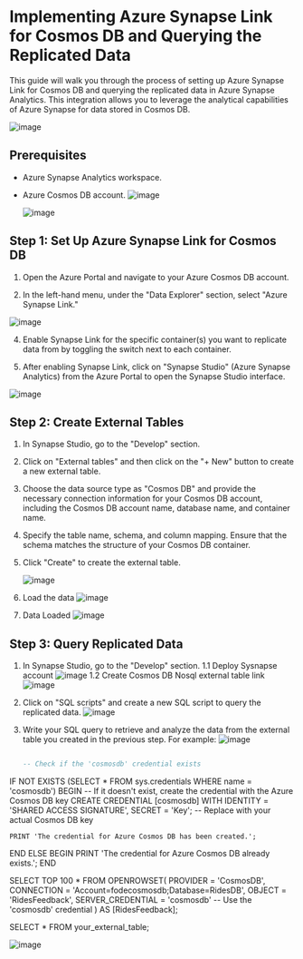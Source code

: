 # Implementing Azure Synapse Link for Cosmos DB and Querying the Replicated Data

This guide will walk you through the process of setting up Azure Synapse Link for Cosmos DB and querying the replicated data in Azure Synapse Analytics. This integration allows you to leverage the analytical capabilities of Azure Synapse for data stored in Cosmos DB.

![image](https://github.com/GuirassyFode/azure-dp-203-data-engineer-azure/assets/25976326/12e88e0a-9278-468e-8edf-0313c2b0f6f9)



## Prerequisites

- Azure Synapse Analytics workspace.
- Azure Cosmos DB account.
  ![image](https://github.com/GuirassyFode/azure-dp-203-data-engineer-azure/assets/25976326/6f3cd171-8b29-4c50-ad4a-b5645866b6d0)

  ![image](https://github.com/GuirassyFode/azure-dp-203-data-engineer-azure/assets/25976326/33f65ba6-2082-4e17-8cd6-33835c982729)



## Step 1: Set Up Azure Synapse Link for Cosmos DB

1. Open the Azure Portal and navigate to your Azure Cosmos DB account.

2. In the left-hand menu, under the "Data Explorer" section, select "Azure Synapse Link."

![image](https://github.com/GuirassyFode/azure-dp-203-data-engineer-azure/assets/25976326/e6fe34de-9f43-47c5-b8be-52564cc42d7b)


4. Enable Synapse Link for the specific container(s) you want to replicate data from by toggling the switch next to each container.

5. After enabling Synapse Link, click on "Synapse Studio" (Azure Synapse Analytics) from the Azure Portal to open the Synapse Studio interface.
   
![image](https://github.com/GuirassyFode/azure-dp-203-data-engineer-azure/assets/25976326/ff7e3f47-2c5a-492b-8c4b-b0f823c0d07a)

## Step 2: Create External Tables

1. In Synapse Studio, go to the "Develop" section.

2. Click on "External tables" and then click on the "+ New" button to create a new external table.

3. Choose the data source type as "Cosmos DB" and provide the necessary connection information for your Cosmos DB account, including the Cosmos DB account name, database name, and container name.

4. Specify the table name, schema, and column mapping. Ensure that the schema matches the structure of your Cosmos DB container.

5. Click "Create" to create the external table.
   
   ![image](https://github.com/GuirassyFode/azure-dp-203-data-engineer-azure/assets/25976326/56404fdb-b4a8-4047-973d-559fb8307613)
6. Load the data
  ![image](https://github.com/GuirassyFode/azure-dp-203-data-engineer-azure/assets/25976326/1fbaf349-0c0c-4698-9e98-a8b97199cd49)

7. Data Loaded
   ![image](https://github.com/GuirassyFode/azure-dp-203-data-engineer-azure/assets/25976326/c3bcb81a-05fb-4b1a-b2d6-a5e987d25b81)


## Step 3: Query Replicated Data

1. In Synapse Studio, go to the "Develop" section.
   1.1 Deploy Sysnapse account
  ![image](https://github.com/GuirassyFode/azure-dp-203-data-engineer-azure/assets/25976326/2a117822-f334-4ce8-a29e-8a425dcc1f31)
   1.2 Create Cosmos DB Nosql external table link
   ![image](https://github.com/GuirassyFode/azure-dp-203-data-engineer-azure/assets/25976326/27221a17-f411-4dd7-87a1-ff73ae0ab5ef)




3. Click on "SQL scripts" and create a new SQL script to query the replicated data.
   ![image](https://github.com/GuirassyFode/azure-dp-203-data-engineer-azure/assets/25976326/ee6c9e36-e7ab-460c-b18b-dab6270e8351)


5. Write your SQL query to retrieve and analyze the data from the external table you created in the previous step. For example:
   ![image](https://github.com/GuirassyFode/azure-dp-203-data-engineer-azure/assets/25976326/917d852a-a7e0-4176-8cbe-7a0468d784c1)


   ```sql

   -- Check if the 'cosmosdb' credential exists
IF NOT EXISTS (SELECT * FROM sys.credentials WHERE name = 'cosmosdb')
BEGIN
    -- If it doesn't exist, create the credential with the Azure Cosmos DB key
    CREATE CREDENTIAL [cosmosdb]
    WITH IDENTITY = 'SHARED ACCESS SIGNATURE',
    SECRET = 'Key'; -- Replace with your actual Cosmos DB key

    PRINT 'The credential for Azure Cosmos DB has been created.';
END
ELSE
BEGIN
    PRINT 'The credential for Azure Cosmos DB already exists.';
END

SELECT TOP 100 *
FROM OPENROWSET(
    PROVIDER = 'CosmosDB',
    CONNECTION = 'Account=fodecosmosdb;Database=RidesDB',
    OBJECT = 'RidesFeedback',
    SERVER_CREDENTIAL = 'cosmosdb' -- Use the 'cosmosdb' credential
) AS [RidesFeedback];

   SELECT * FROM your_external_table;

![image](https://github.com/GuirassyFode/azure-dp-203-data-engineer-azure/assets/25976326/9c13f647-fc0e-49d5-9145-f2ec6a18ca19)
